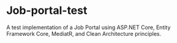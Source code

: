 # Job-portal-test
A test implementation of a Job Portal using ASP.NET Core, Entity Framework Core, MediatR, and Clean Architecture principles.
